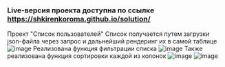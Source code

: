 ### Live-версия проекта доступна по ссылке https://shkirenkoroma.github.io/solution/
Проект "Список пользователей"
Список получается путем загрузки json-файла через запрос и дальнейший рендеринг их в самой таблице 
![image](https://user-images.githubusercontent.com/61347452/228741231-3158cb02-1f3e-4958-88ee-8dfb795a2308.png)
Реализована функция фильтрации списка
![image](https://user-images.githubusercontent.com/61347452/228741566-303582c6-5469-4532-bd10-85182dc32613.png)
Также реализована функция сортировки каждой из колонок
![image](https://user-images.githubusercontent.com/61347452/228741704-0d13d623-3a10-4686-8b61-0d644e116069.png)
![image](https://user-images.githubusercontent.com/61347452/228741740-0ff856cb-2cf2-45b4-9039-8f83882e7d59.png)
